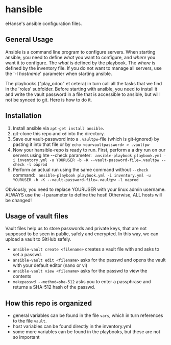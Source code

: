 # hansible
eHanse's ansible configuration files.

## General Usage
Ansible is a command line program to configure servers. When starting ansible, 
you need to define _what_ you want to configure, and _where_ you want it to configure.
The _what_ is defined by the playbook. The _where_ is defined by the inventory file.
If you do not want to manage all servers, use the '-l _hostname_' parameter when starting ansible.

The playbooks ("play_odoo" et cetera) in turn call all the tasks 
that we find in the 'roles' subfolder. Before starting with ansible, 
you need to install it and write the vault password in a file that is 
accessible to ansible, but will not be synced to git. Here is how to do it.

## Installation 

1. Install ansible via `apt-get install ansible`.
2. git-clone this repo and `cd` into the directory.
3. Save our vault-password into a `.vaultpw`-file (which is git-ignored) by pasting it into that file or by 
`echo <ourvaultpassword> > .vaultpw `
4. Now your hansible-repo is ready to run. First, perform a a dry run on our servers using hte --check parameter: ` ansible-playbook playbook.yml -i inventory.yml -u YOURUSER -b -K --vault-password-file=.vaultpw --check -l oaprod`
5. Perform an actual run using the same command without `--check` command: `
ansible-playbook playbook.yml -i inventory.yml -u YOURUSER -b -K --vault-password-file=.vaultpw -l oaprod`

Obviously, you need to replace YOURUSER with your linux admin username. ALWAYS use the -l parameter to define the host! Otherwise, ALL hosts will be changed!


## Usage of vault files
Vault files help us to store passwords and private keys, that are not supposed to be seen in public, safely and encrypted. In this way, we can upload a vault to GitHub safely.
* `ansible-vault create <filename>` creates a vault file with <filename> and asks to set a passwd.
* `ansible-vault edit <filename>` asks for the passwd and opens the vault with your default editor (nano or vi)
* `ansible-vault view <filename>` asks for the passwd to view the contents
* `makepasswd --method=sha-512` asks you to enter a passphrase and returns a SHA-512 hash of the passwd.

## How this repo is organized
* general variables can be found in the file `vars`, which in turn references to the file `vault`.
* host variables can be found directly in the inventory.yml
* some more variables can be found in the playbooks, but these are not so important
 

